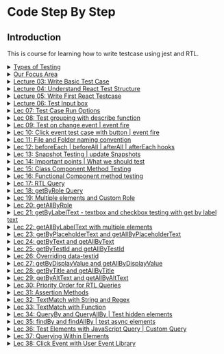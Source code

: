 # Code Step By Step

## Introduction

This is course for learning how to write testcase using jest and RTL.

<details>
    <summary> <ins>Types of Testing</ins> </summary>
    <img width="944" height="599" alt="image" src="https://github.com/swatantrasinha/jest-and-RTL/blob/main/screenshots/001-type_Of_Testing.png" />
</details>

<details>
    <summary> <ins> Our Focus Area </ins> </summary>
    <img width="944" height="599" alt="image" src="https://github.com/swatantrasinha/jest-and-RTL/blob/main/screenshots/002-Our_Focus_Area.png" />
</details>

<details>
    <summary> <ins>Lecture 03: Write Basic Test Case</ins> </summary>
    <img width="944" height="599" alt="image" src="https://github.com/user-attachments/assets/7c9ba42d-36a7-43c5-9238-c7ed698fd68e" />

Refer to : [jest Docs](https://jestjs.io/docs/api)

<ins>sum.ts</ins>

```javascript
export const sum  = (a:number ,b: number) => a+b
```

<ins>sum.test.ts</ins>
```javascript
import { sum } from "./sum";

test('testing for sum function', () => {
    const input1= 2
    const input2= 3
    const output= 5
    expect(sum(input1, input2)).toBe(output)   
})
```
</details>


<details>
    <summary> <ins>Lecture 04: Understand React Test Structure </ins> </summary>
    <img width="684" height="348" alt="image" src="https://github.com/user-attachments/assets/9fe79f92-f1c1-4169-a3a4-6a6c7e71cf5c" />

    
<ins>App.tsx</ins>

```javascript
    function App() {
      return (
        <>
          <h1>Learn React</h1>
          <p>Code Step By Step</p>  
        </>
      )
    }

    export default App
```

  <ins>App.test.tsx</ins>

  ```javascript
import {render, screen} from '@testing-library/react'
import '@testing-library/jest-dom';

import App from '../App'

test('renders learn react link', () => {
  render(<App />)
  // screen.logTestingPlaygroundURL()
  const linkElement = screen.getByText(/Learn React/i)
  expect(linkElement).toBeInTheDocument()
})

test('renders learn react link', () => {
  render(<App />)
  // screen.logTestingPlaygroundURL()
  const paraElement = screen.getByText(/Code Step By Step/i)
  expect(paraElement).toBeInTheDocument()
})
```
</details>


<details>
    <summary> <ins>Lecture 05: Write First React Testcase </ins> </summary>
     <img width="681" height="383" alt="image" src="https://github.com/user-attachments/assets/f427770e-6ff8-4608-9732-383c8f0c2227" />
<p>
    <ins>Lec05_Comp.tsx</ins>
    
```javascript
        const Lec05_Comp = () => {
          return (
            <div>
                <p>First React Test Case</p>
                <img src="https://googlechrome.github.io/samples/picture-element/images/butterfly.webp" title="butterfly" /> 
            </div>
      )
    }

    export default Lec05_Comp      
```    
</p>
<p>
 <ins>Lec05_Comp.test.tsx</ins>
    
```javascript
     
        import { render, screen } from "@testing-library/react"
        import '@testing-library/jest-dom'
        import Lec05_Comp from "./Lec05_Comp"


        test('Test First React App', () => {
            render(<Lec05_Comp />)
            screen.logTestingPlaygroundURL()
            const requiredText = screen.getByText(/First React Test Case/i)
            const imgTitle = screen.getByTitle('butterfly')
            expect(requiredText).toBeInTheDocument()
            expect(imgTitle).toBeInTheDocument()
          })
```
    
</p>
</details>

<details>
    <summary> <ins>Lecture 06: Test Input box </ins> </summary>
    <img width="646" height="543" alt="image" src="https://github.com/user-attachments/assets/d9490e07-455f-4ea4-b018-62c0081317a5" />
    
<p>
    <ins>Lec06_Comp.tsx</ins>
    
```javascript
        const Lec06_Comp = () => {
          return (
            <div>
              <input type='text' placeholder='Enter Username' name='username' id='user-id' />
            </div>
          )
        }

    export default Lec06_Comp
```

<ins>Lec06_Comp.test.tsx</ins>

```javascript
    import { render, screen } from "@testing-library/react"
    import '@testing-library/jest-dom'
    import Lec06_Comp from "./Lec06_Comp"


    test('Test First React App', () => {
        render(<Lec06_Comp />)
        // screen.logTestingPlaygroundURL()
        const checkInput = screen.getByRole('textbox')
        expect(checkInput).toBeInTheDocument()
        const checkInputPlaceholder = screen.getByPlaceholderText('Enter Username')
        expect(checkInputPlaceholder).toBeInTheDocument()
        expect(checkInput).toHaveAttribute('name', 'username')
        expect(checkInput).toHaveAttribute('id', 'user-id')
        expect(checkInput).toHaveAttribute('type', 'text')
      })

```
</p>

</details>    


<details>
    <summary> <ins> Lec 07: Test Case Run Options </ins></summary>
    <img width="646" height="462" alt="image" src="https://github.com/user-attachments/assets/70918507-e9e7-483b-ac2e-6816f79aadf5" />
<p>
        
When we give below command in watch mode :    

> npm test -- --watch

It shows options like   
<img width="374" height="116" alt="image" src="https://github.com/user-attachments/assets/e3d029dd-fe5f-42ef-8f5a-2da223aa6b55" />

</p>

</details>



<details>
<summary> <ins> Lec 08: Test grouping with describe function </ins></summary>
<p>
<img width="638" height="406" alt="image" src="https://github.com/user-attachments/assets/4acc47de-5b66-47c1-a7f6-745b0c8fd9d6" />   
    
<ins>How to group test cases ?</ins>   

<img width="725" height="644" alt="image" src="https://github.com/user-attachments/assets/f0767c89-4872-4c66-bfd3-0eb6213c0060" />

<in>Note: </ins> 

- decribe.only --> will only runs the test cases inside this describe   

- decribe.skip --> will skip all the test cases inside this describe
  
- nested describe --> if test cases inside a describe grouping is too much we can group them with nested describe 

</p>
</details>


<details>
<summary> <ins> Lec 09: Test on change event | event fire </ins></summary>
<p>   
<img width="640" height="366" alt="image" src="https://github.com/user-attachments/assets/a2ddae13-f1e3-4797-99af-82a9fa2fdef7" />   

<ins>Lec09_Comp.tsx</ins>

```javascript
import { useState } from 'react'

const Lec09_Comp = () => {
    const [data, setData] = useState("")
  return (
    <div>
        <h1>Test onChange Event with Input Textbox</h1>
        <div>
            <input type="text" value={data} onChange={(e) => setData(e?.target?.value)} />
        </div>
    </div>
  )
}
export default Lec09_Comp
```

<ins>Lec09_Comp.test.tsx</ins>

```javascript
import {fireEvent, render, screen} from '@testing-library/react'
import Lec09_Comp from "./Lec09_Comp";


test('onChange event testing', () => {
    render(<Lec09_Comp/>)
    const input:HTMLInputElement= screen.getByRole('textbox')
    fireEvent.change(input, {target:{value:'abc'}})
    expect(input?.value).toBe('abc')
})
```

</p>
</details>


<details>
<summary> <ins> Lec 10: Click event test case with button | event fire </ins></summary>
<p> 
<img width="646" height="357" alt="image" src="https://github.com/user-attachments/assets/b9fe95d4-4117-44bc-9d53-47a25e963ca4" />

<ins>Lec10_Comp.tsx</ins>
```javascript
import { useState } from 'react'

const Lec10_Comp = () => {
    const [data, setdata] = useState("")
  return (
    <div>
        <h1>Test click Event with Button</h1>
        <div>
            <button onClick={() => setdata('updated data')}>Update Data</button>
        </div>
        {data && (<h2>{data}</h2>)}
    </div>
  )
}
export default Lec10_Comp
```

<ins>Lec10_Comp.test.tsx</ins>
```javascript
import { fireEvent, render, screen } from "@testing-library/react"
import '@testing-library/jest-dom'
import Lec10_Comp from "./Lec10_Comp"


test('click event testing', () => {
    render(<Lec10_Comp />)
    const btn= screen.getByRole('button')
    fireEvent.click(btn)
    expect(screen.getByText('updated data')).toBeInTheDocument()
})
```

</p>
</details>

<details>
<summary> <ins> Lec 11: File and Folder naming convention </ins></summary>
<p> 
<img width="891" height="590" alt="image" src="https://github.com/user-attachments/assets/f3b7374b-66da-4477-9e3b-dac9e75f1c56" />
</p>
    
1. Below file name syntax are also considered testcase file:      
<img width="275" height="131" alt="image" src="https://github.com/user-attachments/assets/2d36f746-5c8a-415c-abb6-1f4fd1dd7658" />

2. if we create a folder with name  "__tests__", then all files within this folder will be considered as testcase file even if its only .js (need not to be .test or .spec )
  
</details>


<details>
<summary> <ins> Lec 12: beforeEach | beforeAll | afterAll | afterEach hooks </ins></summary>
<p> 
<img width="890" height="438" alt="image" src="https://github.com/user-attachments/assets/5fe13a36-2af2-407e-8b8d-f866f3f2012c" />
    
<ins> Note:</ins> Generally used for DB clean, environment setup, variables reset etc   


- beforeAll: executed once before execution of all the testcases
     
- beforeEach: executed each time before exection of every testcase
  
- afterAll: executed once after exection all the testcases
  
- afterEach: executed each time after exection of every testcase   
    
</p>
</details>

<details>
<summary> <ins> Lec 13: Snapshot Testing | update Snapshots </ins></summary>
<p> 
<img width="835" height="544" alt="image" src="https://github.com/user-attachments/assets/01360122-b305-4e66-9b20-ac540cff96cf" />   

```javascript
import App from "../App";
import { render } from "@testing-library/react";

test('snapshot for App component', () => {
    const container = render(<App />)
    expect(container).toMatchSnapshot()
})
```

when we run above test case file   

> yarn run test Lec12_Comp.test.tsx   


It will show in terminal that - 1 snapshot is created as below:   

<img width="618" height="241" alt="image" src="https://github.com/user-attachments/assets/3a119c0a-df42-4d93-8c91-90c7f03b0077" />   


In App.tsx if we change something say :   

~Learn React JS</h1>~   
to below:   

Learn React JS with typescript   

and then again run test case :    

> yarn run test Lec12_Comp.test.tsx   


It will show that test case is failed as there is snapshot mismatch   

<img width="750" height="572" alt="image" src="https://github.com/user-attachments/assets/633ec65a-f1d8-4c06-90f3-cf46b9bc20d6" />

 Also,it will ask to update the snapshot using   
> yarn test -u   

If we give this command and run test case again it will pass   

</p>
</details>

<details>
<summary> <ins> Lec 14: Important points | What we should test </ins></summary>
<p>
   
   <img width="764" height="336" alt="image" src="https://github.com/user-attachments/assets/8ae1b971-586f-4ef7-87f8-4cdcaeb3e590" />      
   <hr />

   <img width="774" height="471" alt="image" src="https://github.com/user-attachments/assets/a8347168-f4a8-4a1e-8b13-bc07ed308c20" />   
   <hr />

  <img width="841" height="319" alt="image" src="https://github.com/user-attachments/assets/fa5d0167-75d5-45d5-954f-0faf7e18bcfc" />
   <hr />

   <img width="770" height="281" alt="image" src="https://github.com/user-attachments/assets/0d853c3b-9cff-4ca8-b8ca-dab9ae4755ee" />
   <hr />
    

</p>
</details>


<details>
<summary> <ins> Lec 15: Class Component Method Testing </ins></summary>
<p> 
<img width="826" height="318" alt="image" src="https://github.com/user-attachments/assets/1a4a99f8-d4b3-4c3e-8fed-9609d836f0bd" />
<hr />
</p>
</details>


<details>
<summary> <ins> Lec 16: Functional Component method testing </ins></summary>
<p> 
<img width="826" height="318" alt="image" src="https://github.com/user-attachments/assets/9d4c2f04-545f-404e-a4c4-a84a3b065798" />
<hr />

<ins>Lec16_Comp.tsx</ins>

```javascript
import { useState } from 'react'
import handleOtherMethod from './helper_lec16'

const Lec16_Comp = () => {
    const [data, setData] = useState("")

    const handleTestData = () => {
        setData('hello')
    }

  return (
    <div>
        <h1> Functional Component Method Testing</h1>
        <button data-testid="btn1" onClick={handleTestData}>Update</button>
        <button onClick={handleOtherMethod}>Print</button>
        <h2>{data}</h2>
    </div>
  )
}

export default Lec16_Comp
```
<ins>helper_lec16.ts</ins>

```javascript
const handleOtherMethod = () => {
    return "hi"
}
export default handleOtherMethod;
```

<hr/>

<ins>Lec16_Comp.test.tsx</ins>

```javascript
import {fireEvent, render, screen} from '@testing-library/react'
import '@testing-library/jest-dom'
import Lec16_Comp from './Lec16_Comp'
import handleOtherMethod from './helper_lec16'

test('method testing case 1', () => {
    render(<Lec16_Comp />)
    const btn = screen.getByTestId('btn1')
    fireEvent.click(btn)
    expect(screen.getByText('hello')).toBeInTheDocument()
})

test('method testing case 2', () => {
    expect(handleOtherMethod()).toMatch("hi")
})
```

<hr/>

Note:   
1. Here, method handleTestData is making changes in UI/DOM so method with "testing case 1" we checked its functionality.
2. However, method handleOtherMethod is not causing any change in UI/DOM. So we have put it outside the React component becuase if its inside the React component we cant test it indedpendently
   (We coudl have done it by putting in component if it was React class-based component. Because for class based component we can call the method using instance).
</p>
</details>

<details>
<summary> <ins> Lec 17: RTL Query </ins></summary>
<p> 
<img width="822" height="357" alt="image" src="https://github.com/user-attachments/assets/afb03d5e-8439-40c6-af53-81df7f4fd334" />
<hr/>
<img width="822" height="278" alt="image" src="https://github.com/user-attachments/assets/3c0b1094-7b37-411d-9bf8-70696b315c96" />
<hr/>
<img width="822" height="287" alt="image" src="https://github.com/user-attachments/assets/87468576-af16-404d-8687-89d88924f9ed" />
<hr />
<img width="822" height="391" alt="image" src="https://github.com/user-attachments/assets/ccd9f1a6-8996-47ae-8fe9-f1db32d0b856" />
<hr/>
</p>
</details>

<details>
<summary> <ins> Lec 18: getByRole Query </ins></summary>
<p> 
<img width="824" height="471" alt="image" src="https://github.com/user-attachments/assets/ebd9ffbf-2281-4bc8-840f-dbffd90d02a3" />
<hr />
<ins>Note:</ins> semantic tags have defined roles   

e.g For textbox --> screen.getByRole('textbox')

</p>
</details>

<details>
<summary> <ins> Lec 19: Multiple elements and Custom Role </ins></summary>
<p>
<img width="873" height="393" alt="image" src="https://github.com/user-attachments/assets/813a01f0-ac69-418e-a24c-379c517a0543" />
<hr />

<ins> Lec19_Comp.tsx </ins>
```javascript

const Lec19_Comp = () => {
  return (
    <div>
       <h1>RTL Query: getByRole - Multiple Item with Role</h1>
      <h2>Custom Role</h2>
      <button>Click 1</button>
      <button>Click 2</button>
      
      <label htmlFor='input1'>User Name</label>
      <input type='text' id='input1' />

       <label htmlFor='input2'>User Age</label>
      <input type='text' id='input2' />
      
    </div>
  )
}

export default Lec19_Comp
```

<ins> Lec19_Comp.test.tsx </ins>
```javascript
import {render, screen} from '@testing-library/react'
import '@testing-library/jest-dom'
import Lec19_Comp from './Lec19_Comp'


 test('getByRole testing  ', () => {
    render(<Lec19_Comp />)
    const btn1= screen.getByRole("button", {name: "Click 1"})
    const btn2= screen.getByRole("button", {name: "Click 2"})

    const input1= screen.getByRole("textbox", {name: "User Name"})
    const input2= screen.getByRole("textbox", {name: "User Age"})

    expect(btn1).toBeInTheDocument()
    expect(btn2).toBeInTheDocument()
    expect(input1).toBeInTheDocument()
    expect(input2).toBeInTheDocument()
 })
```
In the above code, there are multiple buttons and textboxes so we did .getByRole and then filtered by name attribute
This is working as button and textbox are semantic elements.   

However if we try for non-semantic like div       

```javascript
 <div>dummy text</div>
```
and in testcase file    
```javascript
 const dv1= screen.getByRole("div")
 expect(dv1).toBeInTheDocument()

```

This will throw error like below:     

❌ **Error:** TestingLibraryElementError: Unable to find an accessible element with the role "div"   

We can correct this by using **custom role**   


```javascript
// <div>dummy text</div>
<div role='dummy'>dummy text</div>
```

And in the test-case file   

```javascript
 // const dv1= screen.getByRole("div")
const dv1= screen.getByRole("dummy")
expect(dv1).toBeInTheDocument()
```

</p>
</details>

<details>
<summary> <ins> Lec 20: getAllByRole </ins></summary>
<p>
<img width="873" height="347" alt="image" src="https://github.com/user-attachments/assets/c3f029b3-2acf-40cd-bccb-f42cbad26bb9" />
<hr />
For multiple elements --> we saw in Lec19 how we can use attributes like name to filter element with same role.    
    
But how to handle when the attribute(say name) attribute is also same ?   

Here, we can use **getAllByRole**   

<ins>Lec20_Comp.tsx</ins>
```javascript
const Lec20_Comp = () => {
  return (
    <div>
        <h1>RTL Query:  getAllByRole</h1>
        <div className="btns-conatiner">
            <button>Click Me</button>
            <button>Click Me</button>
            <button>Click Me</button>
        </div>

        <div className="dropdown-container">
            <option>1</option>
            <option>2</option>
            <option>3</option>
            <option>4</option>
            <option>5</option>
        </div>
 
    </div>
  )
}

export default Lec20_Comp
```

<ins>Lec20_Comp.test.tsx</ins>
```javascript
import {render, screen} from '@testing-library/react'
import '@testing-library/jest-dom'
import Lec20_Comp from './Lec20_Comp'


 test('getByRole testing  ', () => {
    render(<Lec20_Comp />)
    const btns = screen.getAllByRole('button')

    for(let i=0; i<btns.length; i++){
        expect(btns[i]).toBeInTheDocument()
    }

    const options= screen.getAllByRole('option')
    for(let i=0; i<options.length; i++){
        expect(options[i]).toBeInTheDocument()
    }
 })
```

</p>
</details>

<details>
<summary> <ins> Lec 21: getByLabelText - textbox and checkbox testing with get by label text </ins></summary>
<p>
<img width="827" height="337" alt="image" src="https://github.com/user-attachments/assets/359ea71e-0ab4-4fa6-8922-1e76e8f38e64" />   

<ins>Lec21_Comp.tsx</ins>

```javascript
const Lec21_Comp = () => {
  return (
    <div>
         <h1>RTL Query : getByLabelText - textbox and checkbox testing </h1>

         <div className='textbox-container'>
            <label htmlFor='user-name'>Username</label>
            <input type='text' id='user-name' defaultValue={`abc`} />
         </div>

          <div className='checkbox-container'>
            <label htmlFor='skills'>Skills</label>
            <input type='checkbox' id='skills' defaultChecked={true} />
         </div>
      
    </div>
  )
}

export default Lec21_Comp
```

<ins>Lec21_Comp.test.tsx</ins>

```javascript
import {render, screen} from '@testing-library/react'
import '@testing-library/jest-dom'
import Lec21_Comp from './Lec21_Comp'


 test('textbox getByLabelText', () => {
    render(<Lec21_Comp />)
    const input = screen.getByLabelText('Username')
    expect(input).toBeInTheDocument()    
    expect(input).toHaveValue('abc')    
 })


  test('checkbox getByLabelText', () => {
    render(<Lec21_Comp />)
    const checkbox = screen.getByLabelText('Skills')
    expect(checkbox).toBeInTheDocument()    
    expect(checkbox).toBeChecked()   
 })
```

</p>
</details>

<details>
<summary> <ins> Lec 22: getAllByLabelText with multiple elements </ins></summary>
<p>
<img width="827" height="337" alt="image" src="https://github.com/user-attachments/assets/05d313ff-d474-464c-bd9a-20f1dd2d14d5" />   

<ins>Lec22_Comp.tsx</ins>

```javascript
const Lec22_Comp = () => {
  return (
    <div>
          <h1>RTL Query : getAllByLabelText</h1>
         <div className="textboxes-container">
             <div className='textbox-container1'>
                <label htmlFor='user-name1'>Username</label>
                <input type='text' id='user-name1' defaultValue={`aaa`} />
            </div>

            <div className='textbox-container2'>
                <label htmlFor='user-name2'>Username</label>
                <input type='text' id='user-name2' defaultValue={`bbb`} />
            </div>

            <div className='textbox-container3'>
                <label htmlFor='user-name3'>Username</label>
                <input type='text' id='user-name3' defaultValue={`ccc`} />
            </div>
         </div>

            <div className="checkboxes-container">
             <div className='checkbox-container1'>
                <label htmlFor='skill1'>Skills</label>
                <input type='checkbox' id='skill1' defaultChecked={true} />
            </div>

            <div className='checkbox-container2'>
                <label htmlFor='skill2'>Skills</label>
                <input type='checkbox' id='skill2' defaultChecked={true} />
            </div>

            <div className='checkbox-container3'>
                <label htmlFor='skill3'>Skills</label>
                <input type='checkbox' id='skill3' defaultChecked={true} />
            </div>
         </div>


        

    </div>
  )
}

export default Lec22_Comp
```

<ins>Lec22_Comp.test.tsx</ins>
```javascript
import {render, screen} from '@testing-library/react'
import '@testing-library/jest-dom'
import Lec22_Comp from './Lec22_Comp'


 test('textbox getByLabelText', () => {
    render(<Lec22_Comp />)
    const inputs = screen.getAllByLabelText('Username')
    for (let i = 0; i < inputs.length; i++) {
        expect(inputs[i]).toBeInTheDocument()
    }
 })


  test('checkbox getByLabelText', () => {
    render(<Lec22_Comp />)
     const checkboxes = screen.getAllByLabelText('Skills')
    for (let i = 0; i < checkboxes.length; i++) {
        expect(checkboxes[i]).toBeInTheDocument()    
        expect(checkboxes[i]).toBeChecked() 
    }
 })
```

</p>
</details>

<details>
<summary> <ins> Lec 23: getByPlaceholderText and getAllByPlaceholderText </ins></summary>
<p>
<img width="825" height="392" alt="image" src="https://github.com/user-attachments/assets/75a4422f-7402-4224-b5b0-0416d807ff3e" />   

<ins>Lec23_Comp.tsx</ins>
```javascript
const Lec22_Comp = () => {
  return (
    <div>
         <h1>RTL Query : getByPlaceholderText and getAllByPlaceholderText </h1>
         <div>
            <input type='text' placeholder='enter username' defaultValue={'abc'} />
         </div>

         <div className="input-container">
            <input type='text' placeholder='enter name' defaultValue={'xyz'} />
            <input type='text' placeholder='enter name' defaultValue={'xyz'} />
            <input type='text' placeholder='enter name' defaultValue={'xyz'} />
         </div>
        
    </div>
  )
}

export default Lec22_Comp
```

<ins>Lec23_Comp.test.tsx</ins>
```javascript
import {render, screen} from '@testing-library/react'
import '@testing-library/jest-dom'
import Lec23_Comp from './Lec23_Comp'


 test('textbox getByPlaceholderText', () => {
    render(<Lec23_Comp />)
    const input = screen.getByPlaceholderText('enter username')
    expect(input).toBeInTheDocument() 
    expect(input).toHaveValue('abc') 
 })


  test('textbox getAllByPlaceholderText', () => {
    render(<Lec23_Comp />)
    const inputs = screen.getAllByPlaceholderText('enter name')
    for (let i = 0; i < inputs.length; i++) {
        expect(inputs[i]).toBeInTheDocument() 
        expect(inputs[i]).toHaveValue('xyz') 
    }
 })
```

</p>
</details>

<details>
<summary> <ins> Lec 24: getByText and getAllByText </ins></summary>
<p>
<img width="830" height="407" alt="image" src="https://github.com/user-attachments/assets/ebbc7b42-f1ed-4a05-9fcc-62a8ba88bdab" />   
    
<ins>Lec24_Comp.tsx</ins>
    
```javascript
const Lec24_Comp = () => {
  return (
    <div>
       <h1>RTL Query : getByText and getAllByText</h1>
       <button>Login</button>
       <p className="para-cls" id='p1'>para tag testing</p>
       <h2>Heading Level 2</h2>
       <h2>Heading Level 2</h2>
    </div>
  )
}
export default Lec24_Comp

```


<ins>Lec24_Comp.test.tsx</ins>
    
```javascript
import {render, screen} from '@testing-library/react'
import '@testing-library/jest-dom'
import Lec24_Comp from './Lec24_Comp'


 test('getByText - single button testing', () => {
    render(<Lec24_Comp />)
    const btn = screen.getByText('Login')
    expect(btn).toBeInTheDocument()
 })

  test('getByText - single p tag testing', () => {
    render(<Lec24_Comp />)
    const paraTag = screen.getByText('para tag testing')
    expect(paraTag).toBeInTheDocument() 
    expect(paraTag).toHaveClass('para-cls') 
    expect(paraTag).toHaveAttribute('id') // check if attribute exists
    expect(paraTag).toHaveAttribute('id','p1') // // check if attribute exists with specific value
 })

  test('getByText - h1Tag testing', () => {
    render(<Lec24_Comp />)
    const h1Tag = screen.getByText('RTL Query : getByText and getAllByText')
    expect(h1Tag).toBeInTheDocument() 
 })

   test('getAllByText - h2Tags testing', () => {
    render(<Lec24_Comp />)
    const h2Tags = screen.getAllByText('Heading Level 2')
    for (let i = 0; i < h2Tags.length; i++) {
      expect(h2Tags[i]).toBeInTheDocument() 
    }
 })

```
</p>
</details>

<details>
<summary> <ins> Lec 25: getByTestId and getAllByTestId </ins></summary>
<p>
<img width="830" height="407" alt="image" src="https://github.com/user-attachments/assets/ebbc7b42-f1ed-4a05-9fcc-62a8ba88bdab" />   
    
<ins>Lec25_Comp.tsx</ins>
    
```javascript

const Lec25_Comp = () => {
  return (
    <div>
       <h1>RTL Query : getByTestId and getAllByTestId</h1>
       <div data-testid='div-test-id'>This is div element</div>
       <h2 data-testid='h2-test-id'>Heading Level 2</h2>
       <p data-testid='para-test-id'>This is para1 element</p>
       <p data-testid='para-test-id'>This is para2 element</p>
    </div>
  )
}
export default Lec25_Comp

```

<ins>Lec25_Comp.test.tsx</ins>

```javascript
import {render, screen} from '@testing-library/react'
import '@testing-library/jest-dom'
import Lec25_Comp from './Lec25_Comp'


 test('getByTestId - div ele testing', () => {
    render(<Lec25_Comp />)
    const divEle = screen.getByTestId('div-test-id')
    expect(divEle).toBeInTheDocument()
 })

  test('getByTestId - h2 ele testing', () => {
    render(<Lec25_Comp />)
    const h2Ele = screen.getByTestId('h2-test-id')
    expect(h2Ele).toBeInTheDocument()
 })

   test('getAllByTestId - multiple para ele testing', () => {
    render(<Lec25_Comp />)
    const paraElements = screen.getAllByTestId('para-test-id')
    for (let i = 0; i < paraElements.length; i++) {
       expect(paraElements[i]).toBeInTheDocument()
    }
 })
```

<ins>Note:</ins>   
1. Here in the third testcase we are using getAllByTestId means assuming that multiple elements will have same test-id.   

2. data-testid is just a custom attribute name.   
It can be element-testid, component-testid etc. We will see how to use it in next lecture(Overriding data-testid)      
</p>
</details>


<details>
<summary> <ins> Lec 26: Overriding data-testid </ins></summary>
<p>
<img width="1125" height="467" alt="image" src="https://github.com/user-attachments/assets/bcae7dfb-3647-41df-a5a6-0c6f650529d9" />   
   
<ins>Lec26_Comp.tsx</ins>

```javascript
const Lec26_Comp = () => {
  return (
    <div>
       <h1>RTL Query : Overriding data-testid</h1>
       {/* <div data-testid='test-div'>This is div element</div> */}
       <div element-id='test-div'>This is div element</div>
    </div>
  )
}
export default Lec26_Comp

```

<ins>Lec26_Comp.test.tsx</ins>

```javascript
import {render, screen, configure} from '@testing-library/react'
import '@testing-library/jest-dom'
import Lec26_Comp from './Lec26_Comp'

configure({testIdAttribute: 'element-id'})

 test('test div with element-id', () => {
    render(<Lec26_Comp />)
    const divEle = screen.getByTestId('test-div')
    expect(divEle).toBeInTheDocument()
 })

```
</p>
</details>

<details>
<summary> <ins> Lec 27: getByDisplayValue and getAllByDisplayValue </ins></summary>
<p>
<img width="829" height="417" alt="image" src="https://github.com/user-attachments/assets/130fab1e-910d-4720-bca0-8cd097f85f11" />
</p>

<ins>Lec27_Comp.tsx</ins>
```javascript

const Lec27_Comp = () => {
  return (
    <div>
       <h1>RTL Query : getByDisplayValue and getAllByDisplayValue </h1>
       <div>
          <input type="text" defaultValue='abc' />
       </div>

       <div>
        <textarea defaultValue='hello world' />
       </div>

       <div>
        <input type="radio" defaultValue='male' />
       </div>

        <div>
        <input type="text" defaultValue='enter query' />
        <input type="text" defaultValue='enter query' />
       </div>
    </div>
  )
}
export default Lec27_Comp

```

<ins>Lec27_Comp.test.tsx</ins>
```javascript
import {render, screen, configure} from '@testing-library/react'
import '@testing-library/jest-dom'
import Lec27_Comp from './Lec27_Comp'

configure({testIdAttribute: 'element-id'})

 test('textbox- testing using getByDisplayValue', () => {
    render(<Lec27_Comp />)
    const inputEle = screen.getByDisplayValue('abc')
    expect(inputEle).toBeInTheDocument()
 })

test('textArea - testing using getByDisplayValue', () => {
    render(<Lec27_Comp />)
     const textAreaEle = screen.getByDisplayValue('hello world')
    expect(textAreaEle).toBeInTheDocument()
 })

 test('radioButton - testing using getByDisplayValue', () => {
    render(<Lec27_Comp />)
     const radioBtnEle = screen.getByDisplayValue('male')
    expect(radioBtnEle).toBeInTheDocument()
 })

  test('textbox- testing using getAllByDisplayValue', () => {
    render(<Lec27_Comp />)
    const inputList = screen.getAllByDisplayValue('enter query')
    for (let i = 0; i < inputList.length; i++) {
        expect(inputList[i]).toBeInTheDocument()
    }
 })
```
</details>


<details>
<summary> <ins> Lec 28: getByTitle and getAllByTitle </ins></summary>
<p>   
<img width="829" height="417" alt="image" src="https://github.com/user-attachments/assets/3a27d207-8eb3-4e81-911b-f9d08a7d6f5f" />   

<ins>Lec28_Comp.tsx</ins>

```javascript
const Lec28_Comp = () => {
  return (
    <div>
       <h1>RTL Query : getByTitle and getAllByTitle </h1>
       <div>
          <button title="click to open">Click Me</button>
       </div>
       <div>
        <span title='black spade suit'>&#x2660;</span>
       </div>

       <div>
        <span title='black star'>&#x2605;</span>
        <span title='black star'>&#x2605;</span>
       </div>
    </div>
  )
}
export default Lec28_Comp

```

<ins>Lec28_Comp.test.tsx</ins>

```javascript
import {render, screen, configure} from '@testing-library/react'
import '@testing-library/jest-dom'
import Lec28_Comp from './Lec28_Comp'

configure({testIdAttribute: 'element-id'})

 test('button- testing with getByTitle', () => {
    render(<Lec28_Comp />)
    const btnEle = screen.getByTitle('click to open')
    expect(btnEle).toBeInTheDocument()
 })

  test('span- testing with getByTitle', () => {
    render(<Lec28_Comp />)
    const spanEle = screen.getByTitle('black spade suit')
    expect(spanEle).toBeInTheDocument()
 })

   test('span elements - testing with getAllByTitle', () => {
    render(<Lec28_Comp />)
    const spanList = screen.getAllByTitle('black star')
    for (let i = 0; i < spanList.length; i++) {
      expect(spanList[i]).toBeInTheDocument()
    }
   })

```
</p>
</details>


<details>
<summary> <ins> Lec 29: getByAltText and getAllByAltText </ins></summary>
<p>   
<img width="1141" height="571" alt="image" src="https://github.com/user-attachments/assets/c2ac8a47-feb9-45a9-b436-f18583ec8ede" />

<ins>Lec29_Comp.tsx</ins>

```javascript
const Lec29_Comp = () => {
  return (
    <div>
       <h1>RTL Query : getByAltText and getAllByAltText </h1>
       <div>
          <img alt='dummy image' src='https://images.unsplash.com/photo-1579353977828-2a4eab540b9a?w=900' />
       </div>

        <div>
          <img alt='lemon and knife' src='https://images.unsplash.com/photo-1600716051809-e997e11a5d52?q=80&w=2650' />
          <img alt='lemon and knife' src='https://images.unsplash.com/photo-1600716051809-e997e11a5d52?q=80&w=2650' />
       </div>
    </div>
  )
}
export default Lec29_Comp

```

<ins>Lec29_Comp.test.tsx</ins>
```javascript
import {render, screen, configure} from '@testing-library/react'
import '@testing-library/jest-dom'
import Lec29_Comp from './Lec29_Comp'

configure({testIdAttribute: 'element-id'})

 test('image - testing with getByAltText', () => {
    render(<Lec29_Comp />)
    const imgEle = screen.getByAltText('dummy image')
    expect(imgEle).toBeInTheDocument()
 })


  test('images - testing with getAllByAltText', () => {
    render(<Lec29_Comp />)
    const imagesList = screen.getAllByAltText('dummy image')
    for (let i = 0; i < imagesList.length; i++) {
      expect(imagesList[i]).toBeInTheDocument()
    }
    
 })
```
</p>
</details>

<details>
<summary> <ins> Lec 30: Priority Order for RTL Queries </ins></summary>
<p>
    
The priority order is same as mentioned in the offocial docs of RTL. See below :   
    
<img width="1409" height="727" alt="image" src="https://github.com/user-attachments/assets/f0c035eb-c672-460e-86f5-c563f0770629" />

</p>
</details>




 <details>
<summary> <ins> Lec 31:  Assertion Methods </ins></summary>
     
<p>   
<img width="1111" height="435" alt="image" src="https://github.com/user-attachments/assets/5ccc1bea-9bc9-4f7f-aad5-7ada570aa90e" />   

<ins>Lec31_Comp.tsx</ins>

```javascript
const Lec31_Comp = () => {
    return (
        <div>
            <h1>Lec30:  Assertion Methods</h1>
            <input 
                className='test-style my-custom-style' 
                id='user' type='text' 
                defaultValue='abc' 
                name='userName' 
                data-test='dummy'
                />
            
            <button disabled className="btn1" id='btn-id'>Click Me</button>
        </div>
    )
}
export default Lec31_Comp

```

<ins>Lec31_Comp.test.tsx</ins>

```javascript
import {render, screen, configure} from '@testing-library/react'
import '@testing-library/jest-dom'
import Lec31_Comp from './Lec31_Comp'

configure({testIdAttribute: 'element-id'})

 test('test - input textbox', () => {
    render(<Lec31_Comp />)
    const input = screen.getByRole('textbox')
    expect(input).toBeInTheDocument()
    expect(input).toHaveValue()
    expect(input).toHaveValue('abc')
    expect(input).toBeEnabled()
    expect(input).toHaveAttribute('id')
    expect(input).toHaveAttribute('data-test')
    expect(input).toHaveClass('test-style')
    expect(input).toHaveClass('my-custom-style')
 })

  test('test - negavtive cases', () => {
    render(<Lec31_Comp />)
    const btn = screen.getByRole('button')
    expect(btn).toBeInTheDocument()
    expect(btn).not.toHaveClass('btn')
    expect(btn).not.toHaveAttribute('id','abc')
    expect(btn).not.toBeEnabled()
  })
```
</p>

</details>


 <details>
<summary> <ins> Lec 32:  TextMatch with String and Regex </ins> </summary>
<p> 
<img width="829" height="332" alt="image" src="https://github.com/user-attachments/assets/0f55dce2-4fbe-4f1c-b117-260980a5648b" />   

<ins>Lec32_Comp.tsx</ins>

```javascript
const Lec32_Comp = () => {
    return (
        <div>
            <h1>Lec32: TextMatch with String and Regex</h1>
            <div>Hello World</div>
         </div>
    )
}

export default Lec32_Comp
```

<ins>Lec32_Comp.test.tsx</ins>

```javascript
import {render, screen, configure} from '@testing-library/react'
import '@testing-library/jest-dom'
import Lec32_Comp from './Lec32_Comp'

configure({testIdAttribute: 'element-id'})

 test('text match with string', () => {
    render(<Lec32_Comp />)
    const divEle1 = screen.getByText('hello world',{exact: false})
    expect(divEle1).toBeInTheDocument()

    const divEle2 = screen.getByText('hello World',{exact: false})
    expect(divEle2).toBeInTheDocument()

    const divEle3 = screen.getByText('Hello world',{exact: false})
    expect(divEle3).toBeInTheDocument()
    
    const divEle4 = screen.getByText('hello',{exact: false})
    expect(divEle4).toBeInTheDocument()
 })

  test('text match with regex', () => {
    render(<Lec32_Comp />)
    const div1 = screen.getByText(/Hello/)
    expect(div1).toBeInTheDocument()

    const div2 = screen.getByText(/lo Wo/)
    expect(div2).toBeInTheDocument()

    const div3 = screen.getByText(/hello/i)
    expect(div3).toBeInTheDocument()


    const div4 = screen.getByText(/Hello W?orld/i)
    expect(div4).toBeInTheDocument()
  })

```
    
</p>

</details>

 <details>
<summary> <ins> Lec 33:  TextMatch with Function </ins> </summary>
<p>    
<img width="829" height="271" alt="image" src="https://github.com/user-attachments/assets/d73083c1-dcd2-4d87-a973-99db59e35eb7" />   

<ins>Lec33_Comp.tsx</ins>
```javascript
const Lec33_Comp = () => {
    return (
        <div>
            <h1>Lec33: TextMatch with Function</h1>
            <div>Hello World</div>
         </div>
    )
}
export default Lec33_Comp

```

<ins>Lec33_Comp.test.tsx</ins>

```javascript
import {render, screen, configure} from '@testing-library/react'
import '@testing-library/jest-dom'
import Lec33_Comp from './Lec33_Comp'

configure({testIdAttribute: 'element-id'})

 test('text match with string', () => {
    render(<Lec33_Comp />)
    const divEle1 = screen.getByText((content,element) => content.startsWith('Hello'))
    expect(divEle1).toBeInTheDocument()

   const divEle2 = screen.getByText((content, element) => content.endsWith('World'))
   expect(divEle2).toBeInTheDocument()    

   const divEle3 = screen.getByText((content, element) => {
      return (content?.length === 11) && content?.includes('lo Wo')
   })
   expect(divEle3).toBeInTheDocument()    

 })

```

</p>
</details>

<details>
<summary> <ins> Lec 34:  QueryBy and QueryAllBy | Test hidden elements </ins> </summary>
<p>   
<img width="1114" height="526" alt="image" src="https://github.com/user-attachments/assets/f6ef83e5-8580-4357-87a7-ceb16df385ce" />   
Almost all features of getBy are there in queryBy, The extra feature with queryBy is even if element is hidden in UI, then also we can test it.   

<ins>Lec34_Comp.tsx</ins>   
```javascript
const Lec34_Comp = () => {
    let isLogin= false
    return (
        <div>
            <h1>Lec34: QueryBy and QueryAllBy</h1>
            {!isLogin ? (<button>Login</button>): (<button>Logout</button>)}
         </div>
    )
}
export default Lec34_Comp
```


<ins>Lec34_Comp.test.tsx</ins>   
```javascript
import {render, screen, configure} from '@testing-library/react'
import '@testing-library/jest-dom'
import Lec34_Comp from './Lec34_Comp'

 test('queryBy test case', () => {
    render(<Lec34_Comp />)
    const div1 = screen.getByText('Login')
    expect(div1).toBeInTheDocument()

   
   //  const div2 = screen.getByText('Logout')
   //  expect(div2).toBeInTheDocument()
   /* This will fail because in Lec34_Comp.tsx, isLogin is false
   so Logout button will not be rendered
   To solve this we will use "queryBy" approach  */   

   const div2 = screen.queryByText('Logout')
   expect(div2).not.toBeInTheDocument()

    /* Note: if we try .not.toBeInTheDocument()
    with getBy, it will not work 
   // const div3 = screen.getByText('Logout')
   // expect(div3).not.toBeInTheDocument()
   */ 
 })
```
</p>
</details>

<details>
<summary> <ins> Lec 35:  findBy and findAllBy | test async elements </ins> </summary>
<p>
<img width="1114" height="526" alt="image" src="https://github.com/user-attachments/assets/6f1d2b7b-a935-4e59-8e80-34d0cb0293d4" />   

<ins>Lec35_Comp.tsx</ins>  

```javascript
import { useEffect, useState } from "react"

const Lec35_Comp = () => {
    const [data, setData]= useState(false)

    useEffect(() => {
        setTimeout(() => {
            setData(true)
        }, 3000);
    }, [])
    
    return (
        <div>
            <h1>Lec35:findBy and findAllBy | test async elements</h1>
            {data ? (<div>Data Found</div>): (<div>Data Not Found</div>)}
         </div>
    )
}

export default Lec35_Comp

```

<ins>Lec35_Comp.test.tsx</ins>   

```javascript
import {render, screen, configure} from '@testing-library/react'
import '@testing-library/jest-dom'
import Lec35_Comp from './Lec35_Comp'

 test('findBy test case', async() => {
    render(<Lec35_Comp />)
    // this will fail
    /*
    const dataFoundEle = screen.getByText('Data Found')
    expect(dataFoundEle).toBeInTheDocument()
    */

     // this will also fail
    /*
    const dataFoundEle = screen.queryByText('Data Found')
    expect(dataFoundEle).toBeInTheDocument()
    */

    const dataFoundEle = await screen.findByText('Data Found',{}, {timeout: 3000})
    expect(dataFoundEle).toBeInTheDocument()

 })

```

</p>
</details>


<details>
<summary> <ins> Lec 36:  Test Elements with JavaScript Query | Custom Query </ins> </summary>
<p>
Custom query is used in case we are not able to use getBy/queryBy/findBy   

<ins>Lec36_Comp.tsx</ins> 

```javascript

const Lec36_Comp = () => {
    
    return (
        <div>
            <h1>Lec36 : Test Elements with JavaScript Query | Custom Query </h1>
            <div id='test-id'>Hello World</div>
         </div>
    )
}

export default Lec36_Comp

```


<ins>Lec36_Comp.test.tsx</ins> 

```javascript
import {render} from '@testing-library/react'
import '@testing-library/jest-dom'
import Lec36_Comp from './Lec36_Comp'

 test('test case with custom query', async() => {
    render(<Lec36_Comp />)
    const ele = document.querySelector('#test-id')
    expect(ele).toBeInTheDocument()
    expect(ele).toHaveTextContent('Hello World')
 })
```

</p>
</details>

<details>
<summary> <ins> Lec 37: Querying Within Elements </ins> </summary>
<p>
This is used when with the parent we need to test for the child as well.   

<ins>Lec37_Comp.tsx</ins> 

```javascript
const Lec37_Comp = () => {
    
    return (
        <div>
            <h1>Lec37 : Querying Within Elements </h1>
            <div >
                Hello World
                <p>Hi</p>
                <p>bye</p>
            </div>
         </div>
    )
}

export default Lec37_Comp
```

<ins>Lec37_Comp.test.tsx</ins> 

```javascript
import {render, screen, within} from '@testing-library/react'
import '@testing-library/jest-dom'
import Lec37_Comp from './Lec37_Comp'

 test('test case with custom query', async() => {
    render(<Lec37_Comp />)
    const el = screen.getByText('Hello World')
    expect(el).toBeInTheDocument()
    const subEl = within(el).getByText('Hi')
    expect(subEl).toBeInTheDocument()
 })
```
    
</p>
</details>

<details>
<summary> <ins> Lec 38: Click Event with User Event Library </ins> </summary>
<p>
<img width="818" height="381" alt="image" src="https://github.com/user-attachments/assets/84418738-9007-4ce0-8128-f706b8e33c12" />

</p>
</details>








